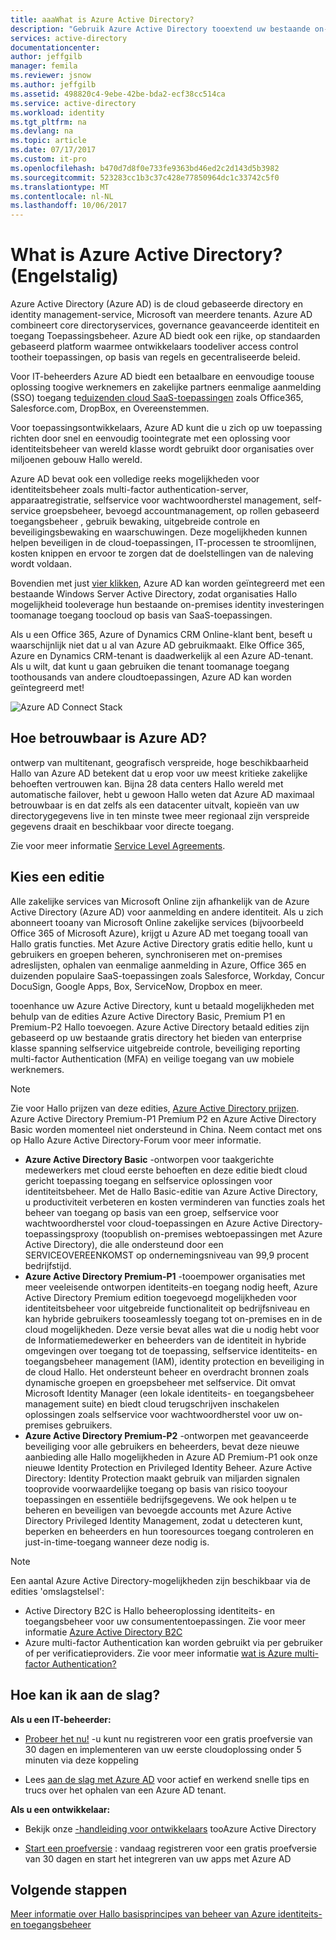 ```yaml
---
title: aaaWhat is Azure Active Directory?
description: "Gebruik Azure Active Directory tooextend uw bestaande on-premises identiteiten in Hallo cloud of ontwikkelt u Azure AD geïntegreerde toepassingen."
services: active-directory
documentationcenter: 
author: jeffgilb
manager: femila
ms.reviewer: jsnow
ms.author: jeffgilb
ms.assetid: 498820c4-9ebe-42be-bda2-ecf38cc514ca
ms.service: active-directory
ms.workload: identity
ms.tgt_pltfrm: na
ms.devlang: na
ms.topic: article
ms.date: 07/17/2017
ms.custom: it-pro
ms.openlocfilehash: b470d7d8f0e733fe9363bd46ed2c2d143d5b3982
ms.sourcegitcommit: 523283cc1b3c37c428e77850964dc1c33742c5f0
ms.translationtype: MT
ms.contentlocale: nl-NL
ms.lasthandoff: 10/06/2017
---
```

# <a name="what-is-azure-active-directory"></a>What is Azure Active Directory? (Engelstalig)
Azure Active Directory (Azure AD) is de cloud gebaseerde directory en identity management-service, Microsoft van meerdere tenants. Azure AD combineert core directoryservices, governance geavanceerde identiteit en toegang Toepassingsbeheer. Azure AD biedt ook een rijke, op standaarden gebaseerd platform waarmee ontwikkelaars toodeliver access control tootheir toepassingen, op basis van regels en gecentraliseerde beleid. 

Voor IT-beheerders Azure AD biedt een betaalbare en eenvoudige toouse oplossing toogive werknemers en zakelijke partners eenmalige aanmelding (SSO) toegang te[duizenden cloud SaaS-toepassingen](active-directory-saas-tutorial-list.md) zoals Office365, Salesforce.com, DropBox, en Overeenstemmen.

Voor toepassingsontwikkelaars, Azure AD kunt die u zich op uw toepassing richten door snel en eenvoudig toointegrate met een oplossing voor identiteitsbeheer van wereld klasse wordt gebruikt door organisaties over miljoenen gebouw Hallo wereld.

Azure AD bevat ook een volledige reeks mogelijkheden voor identiteitsbeheer zoals multi-factor authentication-server, apparaatregistratie, selfservice voor wachtwoordherstel management, self-service groepsbeheer, bevoegd accountmanagement, op rollen gebaseerd toegangsbeheer , gebruik bewaking, uitgebreide controle en beveiligingsbewaking en waarschuwingen. Deze mogelijkheden kunnen helpen beveiligen in de cloud-toepassingen, IT-processen te stroomlijnen, kosten knippen en ervoor te zorgen dat de doelstellingen van de naleving wordt voldaan.

Bovendien met just [vier klikken](./connect/active-directory-aadconnect-get-started-express.md), Azure AD kan worden geïntegreerd met een bestaande Windows Server Active Directory, zodat organisaties Hallo mogelijkheid tooleverage hun bestaande on-premises identity investeringen toomanage toegang toocloud op basis van SaaS-toepassingen.

Als u een Office 365, Azure of Dynamics CRM Online-klant bent, beseft u waarschijnlijk niet dat u al van Azure AD gebruikmaakt. Elke Office 365, Azure en Dynamics CRM-tenant is daadwerkelijk al een Azure AD-tenant. Als u wilt, dat kunt u gaan gebruiken die tenant toomanage toegang toothousands van andere cloudtoepassingen, Azure AD kan worden geïntegreerd met!

![Azure AD Connect Stack](./media/active-directory-whatis/Azure_Active_Directory.png)

## <a name="how-reliable-is-azure-ad"></a>Hoe betrouwbaar is Azure AD?
ontwerp van multitenant, geografisch verspreide, hoge beschikbaarheid Hallo van Azure AD betekent dat u erop voor uw meest kritieke zakelijke behoeften vertrouwen kan. Bijna 28 data centers Hallo wereld met automatische failover, hebt u gewoon Hallo weten dat Azure AD maximaal betrouwbaar is en dat zelfs als een datacenter uitvalt, kopieën van uw directorygegevens live in ten minste twee meer regionaal zijn verspreide gegevens draait en beschikbaar voor directe toegang.

Zie voor meer informatie [Service Level Agreements](https://azure.microsoft.com/support/legal/sla/).

## <a name="choose-an-edition"></a>Kies een editie
Alle zakelijke services van Microsoft Online zijn afhankelijk van de Azure Active Directory (Azure AD) voor aanmelding en andere identiteit. Als u zich abonneert tooany van Microsoft Online zakelijke services (bijvoorbeeld Office 365 of Microsoft Azure), krijgt u Azure AD met toegang tooall van Hallo gratis functies. Met Azure Active Directory gratis editie hello, kunt u gebruikers en groepen beheren, synchroniseren met on-premises adreslijsten, ophalen van eenmalige aanmelding in Azure, Office 365 en duizenden populaire SaaS-toepassingen zoals Salesforce, Workday, Concur DocuSign, Google Apps, Box, ServiceNow, Dropbox en meer. 

tooenhance uw Azure Active Directory, kunt u betaald mogelijkheden met behulp van de edities Azure Active Directory Basic, Premium P1 en Premium-P2 Hallo toevoegen. Azure Active Directory betaald edities zijn gebaseerd op uw bestaande gratis directory het bieden van enterprise klasse spanning selfservice uitgebreide controle, beveiliging reporting multi-factor Authentication (MFA) en veilige toegang van uw mobiele werknemers.

> [!NOTE]
> Zie voor Hallo prijzen van deze edities, [Azure Active Directory prijzen](https://azure.microsoft.com/pricing/details/active-directory/). Azure Active Directory Premium-P1 Premium P2 en Azure Active Directory Basic worden momenteel niet ondersteund in China. Neem contact met ons op Hallo Azure Active Directory-Forum voor meer informatie.
>

* **Azure Active Directory Basic** -ontworpen voor taakgerichte medewerkers met cloud eerste behoeften en deze editie biedt cloud gericht toepassing toegang en selfservice oplossingen voor identiteitsbeheer. Met de Hallo Basic-editie van Azure Active Directory, u productiviteit verbeteren en kosten verminderen van functies zoals het beheer van toegang op basis van een groep, selfservice voor wachtwoordherstel voor cloud-toepassingen en Azure Active Directory-toepassingsproxy (toopublish on-premises webtoepassingen met Azure Active Directory), die alle ondersteund door een SERVICEOVEREENKOMST op ondernemingsniveau van 99,9 procent bedrijfstijd.
* **Azure Active Directory Premium-P1** -tooempower organisaties met meer veeleisende ontworpen identiteits-en toegang nodig heeft, Azure Active Directory Premium edition toegevoegd mogelijkheden voor identiteitsbeheer voor uitgebreide functionaliteit op bedrijfsniveau en kan hybride gebruikers tooseamlessly toegang tot on-premises en in de cloud mogelijkheden. Deze versie bevat alles wat die u nodig hebt voor de Informatiemedewerker en beheerders van de identiteit in hybride omgevingen over toegang tot de toepassing, selfservice identiteits- en toegangsbeheer management (IAM), identity protection en beveiliging in de cloud Hallo. Het ondersteunt beheer en overdracht bronnen zoals dynamische groepen en groepsbeheer met selfservice. Dit omvat Microsoft Identity Manager (een lokale identiteits- en toegangsbeheer management suite) en biedt cloud terugschrijven inschakelen oplossingen zoals selfservice voor wachtwoordherstel voor uw on-premises gebruikers.
* **Azure Active Directory Premium-P2** -ontworpen met geavanceerde beveiliging voor alle gebruikers en beheerders, bevat deze nieuwe aanbieding alle Hallo mogelijkheden in Azure AD Premium-P1 ook onze nieuwe Identity Protection en Privileged Identity Beheer. Azure Active Directory: Identity Protection maakt gebruik van miljarden signalen tooprovide voorwaardelijke toegang op basis van risico tooyour toepassingen en essentiële bedrijfsgegevens. We ook helpen u te beheren en beveiligen van bevoegde accounts met Azure Active Directory Privileged Identity Management, zodat u detecteren kunt, beperken en beheerders en hun tooresources toegang controleren en just-in-time-toegang wanneer deze nodig is.  

> [!NOTE]
> Een aantal Azure Active Directory-mogelijkheden zijn beschikbaar via de edities 'omslagstelsel':
>
> * Active Directory B2C is Hallo beheeroplossing identiteits- en toegangsbeheer voor uw consumententoepassingen. Zie voor meer informatie [Azure Active Directory B2C](https://azure.microsoft.com/documentation/services/active-directory-b2c/)
> * Azure multi-factor Authentication kan worden gebruikt via per gebruiker of per verificatieproviders. Zie voor meer informatie [wat is Azure multi-factor Authentication?](../multi-factor-authentication/multi-factor-authentication.md)
>

## <a name="how-can-i-get-started"></a>Hoe kan ik aan de slag?

**Als u een IT-beheerder:**

* [Probeer het nu!](https://azure.microsoft.com/trial/get-started-active-directory/) -u kunt nu registreren voor een gratis proefversie van 30 dagen en implementeren van uw eerste cloudoplossing onder 5 minuten via deze koppeling

* Lees [aan de slag met Azure AD](https://docs.microsoft.com/azure/active-directory/active-directory-get-started-premium) voor actief en werkend snelle tips en trucs over het ophalen van een Azure AD tenant.

**Als u een ontwikkelaar:**
 
* Bekijk onze [-handleiding voor ontwikkelaars](active-directory-developers-guide.md) tooAzure Active Directory

* [Start een proefversie](https://azure.microsoft.com/trial/get-started-active-directory/) : vandaag registreren voor een gratis proefversie van 30 dagen en start het integreren van uw apps met Azure AD

## <a name="next-steps"></a>Volgende stappen
[Meer informatie over Hallo basisprincipes van beheer van Azure identiteits- en toegangsbeheer](https://docs.microsoft.com/azure/active-directory/identity-fundamentals)
